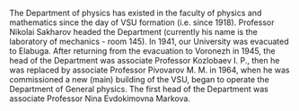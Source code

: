 The Department of physics has existed in the faculty of physics and mathematics since the day of VSU formation (i.e. since 1918). Professor Nikolai Sakharov headed the Department (currently his name is the laboratory of mechanics - room 145). In 1941, our University was evacuated to Elabuga. After returning from the evacuation to Voronezh in 1945, the head of the Department was associate Professor Kozlobaev I. P., then he was replaced by associate Professor Pivovarov M. M. in 1964, when he was commissioned a new (main) building of the VSU, began to operate the Department of General physics. The first head of the Department was associate Professor Nina Evdokimovna Markova.